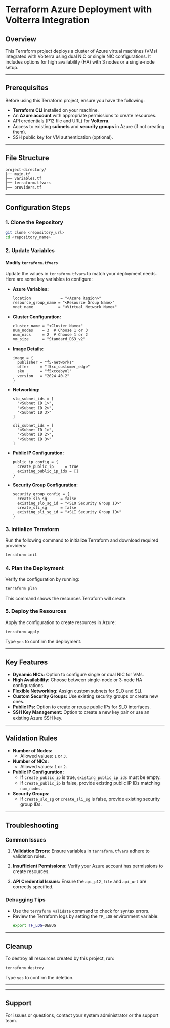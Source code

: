 # Terraform Azure Deployment with Volterra Integration

## Overview

This Terraform project deploys a cluster of Azure virtual machines (VMs) integrated with Volterra using dual NIC or single NIC configurations. It includes options for high availability (HA) with 3 nodes or a single-node setup.

---

## Prerequisites

Before using this Terraform project, ensure you have the following:

- **Terraform CLI** installed on your machine.
- An **Azure account** with appropriate permissions to create resources.
- API credentials (P12 file and URL) for **Volterra**.
- Access to existing **subnets** and **security groups** in Azure (if not creating them).
- SSH public key for VM authentication (optional).

---

## File Structure

```
project-directory/
├── main.tf
├── variables.tf
├── terraform.tfvars
├── providers.tf
```

---

## Configuration Steps

### 1. Clone the Repository

```bash
git clone <repository_url>
cd <repository_name>
```

### 2. Update Variables

#### Modify `terraform.tfvars`
Update the values in `terraform.tfvars` to match your deployment needs. Here are some key variables to configure:

- **Azure Variables:**
  ```hcl
  location             = "<Azure Region>"
  resource_group_name = "<Resource Group Name>"
  vnet_name           = "<Virtual Network Name>"
  ```

- **Cluster Configuration:**
  ```hcl
  cluster_name = "<Cluster Name>"
  num_nodes    = 3  # Choose 1 or 3
  num_nics     = 2  # Choose 1 or 2
  vm_size      = "Standard_DS3_v2"
  ```

- **Image Details:**
  ```hcl
  image = {
    publisher = "f5-networks"
    offer     = "f5xc_customer_edge"
    sku       = "f5xccebyol"
    version   = "2024.40.2"
  }
  ```

- **Networking:**
  ```hcl
  slo_subnet_ids = [
    "<Subnet ID 1>",
    "<Subnet ID 2>",
    "<Subnet ID 3>"
  ]

  sli_subnet_ids = [
    "<Subnet ID 1>",
    "<Subnet ID 2>",
    "<Subnet ID 3>"
  ]
  ```

- **Public IP Configuration:**
  ```hcl
  public_ip_config = {
    create_public_ip     = true
    existing_public_ip_ids = []
  }
  ```

- **Security Group Configuration:**
  ```hcl
  security_group_config = {
    create_slo_sg      = false
    existing_slo_sg_id = "<SLO Security Group ID>"
    create_sli_sg      = false
    existing_sli_sg_id = "<SLI Security Group ID>"
  }
  ```

### 3. Initialize Terraform

Run the following command to initialize Terraform and download required providers:

```bash
terraform init
```

### 4. Plan the Deployment

Verify the configuration by running:

```bash
terraform plan
```

This command shows the resources Terraform will create.

### 5. Deploy the Resources

Apply the configuration to create resources in Azure:

```bash
terraform apply
```

Type `yes` to confirm the deployment.

---

## Key Features

- **Dynamic NICs:** Option to configure single or dual NIC for VMs.
- **High Availability:** Choose between single-node or 3-node HA configurations.
- **Flexible Networking:** Assign custom subnets for SLO and SLI.
- **Custom Security Groups:** Use existing security groups or create new ones.
- **Public IPs:** Option to create or reuse public IPs for SLO interfaces.
- **SSH Key Management:** Option to create a new key pair or use an existing Azure SSH key.

---

## Validation Rules

- **Number of Nodes:**
  - Allowed values: `1` or `3`.
- **Number of NICs:**
  - Allowed values: `1` or `2`.
- **Public IP Configuration:**
  - If `create_public_ip` is true, `existing_public_ip_ids` must be empty.
  - If `create_public_ip` is false, provide existing public IP IDs matching `num_nodes`.
- **Security Groups:**
  - If `create_slo_sg` or `create_sli_sg` is false, provide existing security group IDs.

---

## Troubleshooting

### Common Issues

1. **Validation Errors:**
   Ensure variables in `terraform.tfvars` adhere to validation rules.

2. **Insufficient Permissions:**
   Verify your Azure account has permissions to create resources.

3. **API Credential Issues:**
   Ensure the `api_p12_file` and `api_url` are correctly specified.

### Debugging Tips

- Use the `terraform validate` command to check for syntax errors.
- Review the Terraform logs by setting the `TF_LOG` environment variable:
  ```bash
  export TF_LOG=DEBUG
  ```

---

## Cleanup

To destroy all resources created by this project, run:

```bash
terraform destroy
```

Type `yes` to confirm the deletion.

---

---

## Support

For issues or questions, contact your system administrator or the support team.
